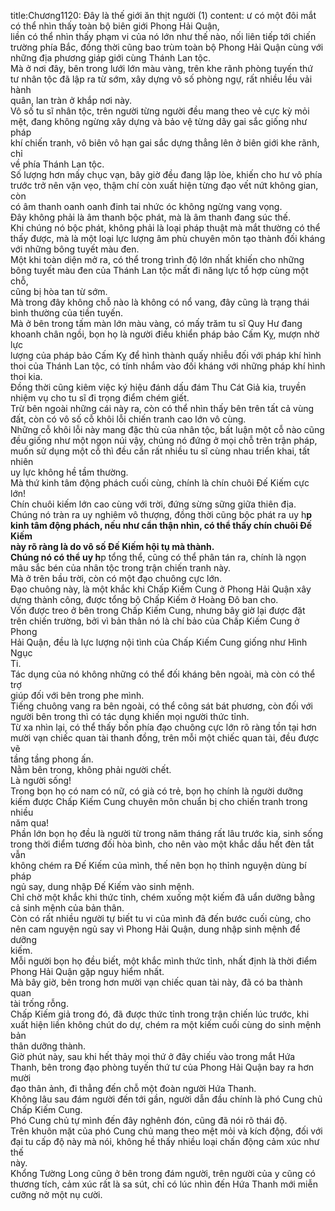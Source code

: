title:Chương1120: Đây là thế giới ăn thịt người (1)
content:
ư có một đôi mắt có thể nhìn thấy toàn bộ biên giới Phong Hải Quận,<br>liền có thể nhìn thấy phạm vi của nó lớn như thế nào, nối liên tiếp tới chiến<br>trường phía Bắc, đồng thời cũng bao trùm toàn bộ Phong Hải Quận cùng với<br>những địa phương giáp giới cùng Thánh Lan tộc.<br>Mà ở nơi đây, bên trong lưới lớn màu vàng, trên khe rãnh phòng tuyến thứ<br>tư nhân tộc đã lập ra từ sớm, xây dựng vô số phòng ngự, rất nhiều lều vải hành<br>quân, lan tràn ở khắp nơi này.<br>Vô số tu sĩ nhân tộc, trên người từng người đều mang theo vẻ cực kỳ mỏi<br>mệt, đang không ngừng xây dựng và bảo vệ từng dãy gai sắc giống như pháp<br>khí chiến tranh, vô biên vô hạn gai sắc dựng thẳng lên ở biên giới khe rãnh, chỉ<br>về phía Thánh Lan tộc.<br>Số lượng hơn mấy chục vạn, bây giờ đều đang lập lòe, khiến cho hư vô phía<br>trước trở nên vặn vẹo, thậm chí còn xuất hiện từng đạo vết nứt không gian, còn<br>có âm thanh oanh oanh đinh tai nhức óc không ngừng vang vọng.<br>Đây không phải là âm thanh bộc phát, mà là âm thanh đang súc thế.<br>Khi chúng nó bộc phát, không phải là loại pháp thuật mà mắt thường có thể<br>thấy được, mà là một loại lực lượng âm phù chuyên môn tạo thành đối kháng<br>với những bông tuyết màu đen.<br>Một khi toàn diện mở ra, có thể trong trình độ lớn nhất khiến cho những<br>bông tuyết màu đen của Thánh Lan tộc mất đi năng lực tổ hợp cùng một chỗ,<br>cũng bị hòa tan từ sớm.<br>Mà trong đây không chỗ nào là không có nổ vang, đây cũng là trạng thái<br>bình thường của tiền tuyến.<br>Mà ở bên trong tấm màn lớn màu vàng, có mấy trăm tu sĩ Quy Hư đang<br>khoanh chân ngồi, bọn họ là người điều khiển pháp bảo Cấm Kỵ, mượn nhờ lực<br>lượng của pháp bảo Cấm Kỵ để hình thành quấy nhiễu đối với pháp khí hình<br>thoi của Thánh Lan tộc, có tính nhắm vào đối kháng với những pháp khí hình<br>thoi kia.<br>Đồng thời cũng kiêm việc ký hiệu đánh dấu đám Thu Cát Giả kia, truyền<br>nhiệm vụ cho tu sĩ đi trọng điểm chém giết.<br>Trừ bên ngoài những cái này ra, còn có thể nhìn thấy bên trên tất cả vùng<br>đất, còn có vô số cỗ khôi lỗi chiến tranh cao lớn vô cùng.<br>Những cỗ khôi lỗi này mang đặc thù của nhân tộc, bất luận một cỗ nào cũng<br>đều giống như một ngọn núi vậy, chúng nó đứng ở mọi chỗ trên trận pháp,<br>muốn sử dụng một cỗ thì đều cần rất nhiều tu sĩ cùng nhau triển khai, tất nhiên<br>uy lực không hề tầm thường.<br>Mà thứ kinh tâm động phách cuối cùng, chính là chín chuôi Đế Kiếm cực<br>lớn!<br>Chín chuôi kiếm lớn cao cùng với trời, đứng sừng sững giữa thiên địa.<br>Chúng nó tràn ra uy nghiêm vô thượng, đồng thời cũng bộc phát ra uy h**p<br>kinh tâm động phách, nếu như cẩn thận nhìn, có thể thấy chín chuôi Đế Kiếm<br>này rõ ràng là do vô số Đế Kiếm hội tụ mà thành.<br>Chúng nó có thể uy h**p tổng thể, cũng có thể phân tán ra, chính là ngọn<br>mâu sắc bén của nhân tộc trong trận chiến tranh này.<br>Mà ở trên bầu trời, còn có một đạo chuông cực lớn.<br>Đạo chuông này, là một khắc khi Chấp Kiếm Cung ở Phong Hải Quận xây<br>dựng thành công, được tổng bộ Chấp Kiếm ở Hoàng Đô ban cho.<br>Vốn được treo ở bên trong Chấp Kiếm Cung, nhưng bây giờ lại được đặt<br>trên chiến trường, bởi vì bản thân nó là chí bảo của Chấp Kiếm Cung ở Phong<br>Hải Quận, đều là lực lượng nội tình của Chấp Kiếm Cung giống như Hình Ngục<br>Ti.<br>Tác dụng của nó không những có thể đối kháng bên ngoài, mà còn có thể trợ<br>giúp đối với bên trong phe mình.<br>Tiếng chuông vang ra bên ngoài, có thể công sát bát phương, còn đối với<br>người bên trong thì có tác dụng khiến mọi người thức tỉnh.<br>Từ xa nhìn lại, có thể thấy bốn phía đạo chuông cực lớn rõ ràng tồn tại hơn<br>mười vạn chiếc quan tài thanh đồng, trên mỗi một chiếc quan tài, đều được vẽ<br>tầng tầng phong ấn.<br>Nằm bên trong, không phải người chết.<br>Là người sống!<br>Trong bọn họ có nam có nữ, có già có trẻ, bọn họ chính là người dưỡng<br>kiếm được Chấp Kiếm Cung chuyên môn chuẩn bị cho chiến tranh trong nhiều<br>năm qua!<br>Phần lớn bọn họ đều là người từ trong năm tháng rất lâu trước kia, sinh sống<br>trong thời điểm tương đối hòa bình, cho nên vào một khắc dầu hết đèn tắt vẫn<br>không chém ra Đế Kiếm của mình, thế nên bọn họ thỉnh nguyện dùng bí pháp<br>ngủ say, dung nhập Đế Kiếm vào sinh mệnh.<br>Chỉ chờ một khắc khi thức tỉnh, chém xuống một kiếm đã uẩn dưỡng bằng<br>cả sinh mệnh của bản thân.<br>Còn có rất nhiều người tự biết tu vi của mình đã đến bước cuối cùng, cho<br>nên cam nguyện ngủ say vì Phong Hải Quận, dung nhập sinh mệnh để dưỡng<br>kiếm.<br>Mỗi người bọn họ đều biết, một khắc mình thức tỉnh, nhất định là thời điểm<br>Phong Hải Quận gặp nguy hiểm nhất.<br>Mà bây giờ, bên trong hơn mười vạn chiếc quan tài này, đã có ba thành quan<br>tài trống rỗng.<br>Chấp Kiếm giả trong đó, đã được thức tỉnh trong trận chiến lúc trước, khi<br>xuất hiện liền không chút do dự, chém ra một kiếm cuối cùng do sinh mệnh bản<br>thân dưỡng thành.<br>Giờ phút này, sau khi hết thảy mọi thứ ở đây chiếu vào trong mắt Hứa<br>Thanh, bên trong đạo phòng tuyến thứ tư của Phong Hải Quận bay ra hơn mười<br>đạo thân ảnh, đi thẳng đến chỗ một đoàn người Hứa Thanh.<br>Không lâu sau đám người đến tới gần, người dẫn đầu chính là phó Cung chủ<br>Chấp Kiếm Cung.<br>Phó Cung chủ tự mình đến đây nghênh đón, cũng đã nói rõ thái độ.<br>Trên khuôn mặt của phó Cung chủ mang theo mệt mỏi và kích động, đối với<br>đại tu cấp độ này mà nói, không hề thấy nhiều loại chấn động cảm xúc như thế<br>này.<br>Khổng Tường Long cũng ở bên trong đám người, trên người của y cũng có<br>thương tích, cảm xúc rất là sa sút, chỉ có lúc nhìn đến Hứa Thanh mới miễn<br>cưỡng nở một nụ cười.